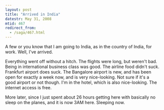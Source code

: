 ```yaml
---
layout: post
title: "Arrived in India"
datestr: May 31, 2008
mtid: 467
redirect_from:
  - /saga/467.html
---
```


A few or you know that I am going to India, as in the country of India, for work.  Well, I've arrived.

Everything went off without a hitch.  The flights were long, but weren't bad.  Being in international business class was good.  The airline food didn't suck.  Frankfurt airport does suck.  The Bangalore airport is new, and has been open for exactly a week now, and is very nice-looking.  Not sure if it's a good airport or not though.  I'm in the hotel, which is also nice-looking.  The internet access is free.

More later, since I just spent about 26 hours getting here with basically no sleep on the planes, and it is now 3AM here.  Sleeping now.


